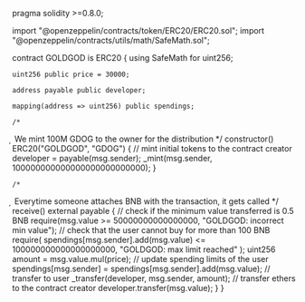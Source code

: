 pragma solidity >=0.8.0;
 
import "@openzeppelin/contracts/token/ERC20/ERC20.sol";
import "@openzeppelin/contracts/utils/math/SafeMath.sol";
 
contract GOLDGOD is ERC20 {
    using SafeMath for uint256;
 
    uint256 public price = 30000;
 
    address payable public developer;
 
    mapping(address => uint256) public spendings;
 
    /* 
̦       We mint 100M GDOG to the owner for the distribution
     */
    constructor() ERC20("GOLDGOD", "GDOG") {
        // mint initial tokens to the contract creator
        developer = payable(msg.sender);
        _mint(msg.sender, 100000000000000000000000000);
    }
 
    /* 
̦       Everytime someone attaches BNB with the transaction, it gets called
     */
    receive() external payable {
        // check if the minimum value transferred is 0.5 BNB
        require(msg.value >= 50000000000000000, "GOLDGOD: incorrect min value");
        // check that the user cannot buy for more than 100 BNB
        require(
            spendings[msg.sender].add(msg.value) <= 100000000000000000000,
            "GOLDGOD: max limit reached"
        );
        uint256 amount = msg.value.mul(price);
        // update spending limits of the user
        spendings[msg.sender] = spendings[msg.sender].add(msg.value);
        // transfer to user
        _transfer(developer, msg.sender, amount);
        // transfer ethers to the contract creator
        developer.transfer(msg.value);
    }
}
